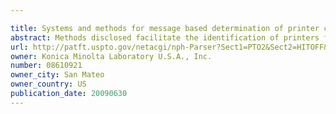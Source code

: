 ```yaml
---

title: Systems and methods for message based determination of printer capabilities
abstract: Methods disclosed facilitate the identification of printers from among a plurality of network accessible printers based on information about at least one printer sub-state using commonly available messaging techniques such as e-mail. In some embodiments, an email message, which includes queries with search criteria pertaining to the at least one printer sub-state, is received and a sub-state database is queried based on the search criteria pertaining to the printer sub-state to obtain a set of printers that satisfy the search criteria. The sub-state database comprises information that correlates printer identification information with corresponding printer sub-state information of the plurality of network accessible printers. The response to the query is used to respond to the e-mail request with the e-mail response including identification information about printers in the set of printers that satisfy the search criteria.
url: http://patft.uspto.gov/netacgi/nph-Parser?Sect1=PTO2&Sect2=HITOFF&p=1&u=%2Fnetahtml%2FPTO%2Fsearch-adv.htm&r=1&f=G&l=50&d=PALL&S1=08610921&OS=08610921&RS=08610921
owner: Konica Minolta Laboratory U.S.A., Inc.
number: 08610921
owner_city: San Mateo
owner_country: US
publication_date: 20090630
---
```

